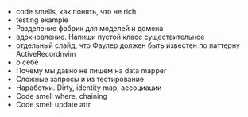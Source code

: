 

- code smells, как понять, что не rich
- testing example
- Разделение фабрик для моделей и домена
- вдохновление. Напиши пустой класс существительное 
- отдельный слайд, что Фаулер должен быть известен по паттерну ActiveRecordnvim
- о себе
- Почему мы давно не пишем на data mapper
- Сложные запросы и из тестирование
- Наработки. Dirty, identity map, ассоциации
- Code smell where, chaining
- Code smell update attr 
